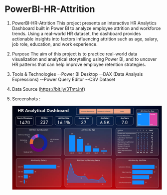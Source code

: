 # PowerBI-HR-Attrition

1. PowerBI-HR-Attrition
This project presents an interactive HR Analytics Dashboard built in Power BI to analyze employee attrition and workforce trends. Using a real-world HR dataset, the dashboard provides actionable insights into factors influencing attrition such as age, salary, job role, education, and work experience.

2. Purpose
The aim of this project is to practice real-world data visualization and analytical storytelling using Power BI, and to uncover HR patterns that can help improve employee retention strategies.

3. Tools & Technologies
--Power BI Desktop
--DAX (Data Analysis Expressions)
--Power Query Editor
--CSV Dataset


5. Data Source
(https://bit.ly/3TmtJnf)

6. Screenshots  :

   ![Dashboard Preview](https://github.com/sohail-121/PowerBI-HR-Attrition/blob/main/Dashboard_snapshot.png)
